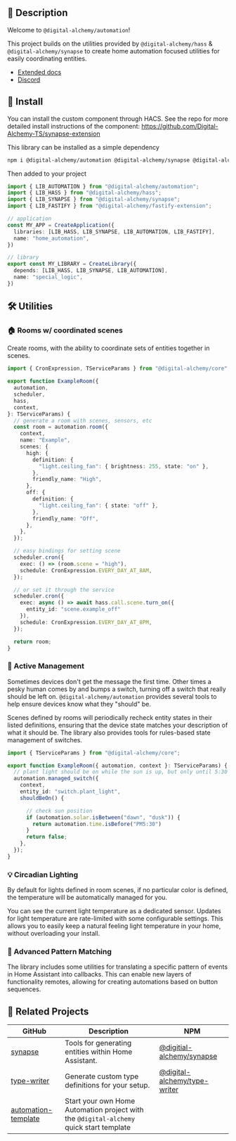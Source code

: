 ## 📘 Description

Welcome to `@digital-alchemy/automation`!

This project builds on the utilities provided by `@digital-alchemy/hass` & `@digital-alchemy/synapse` to create home automation focused utilities for easily coordinating entities.

- [Extended docs](https://docs.digital-alchemy.app)
- [Discord](https://discord.gg/JkZ35Gv97Y)

## 💾 Install

You can install the custom component through HACS. See the repo for more detailed install instructions of the component: https://github.com/Digital-Alchemy-TS/synapse-extension

This library can be installed as a simple dependency

```bash
npm i @digital-alchemy/automation @digital-alchemy/synapse @digital-alchemy/hass
```

Then added to your project

```typescript
import { LIB_AUTOMATION } from "@digital-alchemy/automation";
import { LIB_HASS } from "@digital-alchemy/hass";
import { LIB_SYNAPSE } from "@digital-alchemy/synapse";
import { LIB_FASTIFY } from "@digital-alchemy/fastify-extension";

// application
const MY_APP = CreateApplication({
  libraries: [LIB_HASS, LIB_SYNAPSE, LIB_AUTOMATION, LIB_FASTIFY],
  name: "home_automation",
})

// library
export const MY_LIBRARY = CreateLibrary({
  depends: [LIB_HASS, LIB_SYNAPSE, LIB_AUTOMATION],
  name: "special_logic",
})
```

## 🛠️ Utilities

### 🏠 Rooms w/ coordinated scenes

Create rooms, with the ability to coordinate sets of entities together in scenes.

```typescript
import { CronExpression, TServiceParams } from "@digital-alchemy/core";

export function ExampleRoom({
  automation,
  scheduler,
  hass,
  context,
}: TServiceParams) {
  // generate a room with scenes, sensors, etc
  const room = automation.room({
    context,
    name: "Example",
    scenes: {
      high: {
        definition: {
          "light.ceiling_fan": { brightness: 255, state: "on" },
        },
        friendly_name: "High",
      },
      off: {
        definition: {
          "light.ceiling_fan": { state: "off" },
        },
        friendly_name: "Off",
      },
    },
  });

  // easy bindings for setting scene
  scheduler.cron({
    exec: () => (room.scene = "high"),
    schedule: CronExpression.EVERY_DAY_AT_8AM,
  });

  // or set it through the service
  scheduler.cron({
    exec: async () => await hass.call.scene.turn_on({
      entity_id: "scene.example_off"
    }),
    schedule: CronExpression.EVERY_DAY_AT_8PM,
  });

  return room;
}
```
### 🔧 Active Management

Sometimes devices don't get the message the first time. Other times a pesky human comes by and bumps a switch, turning off a switch that really should be left on. `@digital-alchemy/automation` provides several tools to help ensure devices know what they "should" be.

Scenes defined by rooms will periodically recheck entity states in their listed definitions, ensuring that the device state matches your description of what it should be. The library also provides tools for rules-based state management of switches.

```typescript
import { TServiceParams } from "@digital-alchemy/core";

export function ExampleRoom({ automation, context }: TServiceParams) {
  // plant light should be on while the sun is up, but only until 5:30 PM
  automation.managed_switch({
    context,
    entity_id: "switch.plant_light",
    shouldBeOn() {

      // check sun position
      if (automation.solar.isBetween("dawn", "dusk")) {
        return automation.time.isBefore("PM5:30")
      }
      return false;
    },
  });
}
```
### 💡 Circadian Lighting

By default for lights defined in room scenes, if no particular color is defined, the temperature will be automatically managed for you.

You can see the current light temperature as a dedicated sensor. Updates for light temperature are rate-limited with some configurable settings. This allows you to easily keep a natural feeling light temperature in your home, without overloading your install.

### 🧩 Advanced Pattern Matching

The library includes some utilities for translating a specific pattern of events in Home Assistant into callbacks. This can enable new layers of functionality remotes, allowing for creating automations based on button sequences.

## 🤝 Related Projects

| GitHub                                                              | Description                                                                             | NPM                                                                                      |
| ------------------------------------------------------------------- | --------------------------------------------------------------------------------------- | ---------------------------------------------------------------------------------------- |
| [synapse](https://github.com/Digital-Alchemy-TS/synapse)            | Tools for generating entities within Home Assistant.                                    | [@digitial-alchemy/synapse](https://www.npmjs.com/package/@digital-alchemy/synapse)      |
| [type-writer](https://github.com/Digital-Alchemy-TS/terminal)       | Generate custom type definitions for your setup.                                        | [@digital-alchemy/type-writer](https://www.npmjs.com/package/@digital-alchemy/terminal)  |
| [automation-template](https://github.com/Digital-Alchemy-TS/gotify) | Start your own Home Automation project with the `@digital-alchemy` quick start template |                                                                                          |
